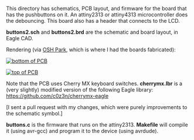 This directory has schematics, PCB layout, and firmware for the
board that has the pushbuttons on it.  An attiny2313 or attiny4313
microcontroller does the debouncing.  This board also has a header
that connects to the LCD.

**buttons2.sch** and **buttons2.brd** are the schematic and board layout,
in Eagle CAD.

Rendering (via [OSH Park](http://www.oshpark.com), which is where I had the boards fabricated):

<a href="https://raw.github.com/daveho/carpi/master/buttons/pcbBottom.png"><img alt="bottom of PCB" src="https://raw.github.com/daveho/carpi/master/buttons/pcbBottom-sm.png" /></a>

<a href="https://raw.github.com/daveho/carpi/master/buttons/pcbTop.png"><img alt="top of PCB" src="https://raw.github.com/daveho/carpi/master/buttons/pcbTop-sm.png" /></a>

Note that the PCB uses Cherry MX keyboard switches.  **cherrymx.lbr** is a
(very slightly) modified version of the following Eagle library:
https://github.com/c0z3n/cherrymx-eagle

[I sent a pull request with my changes, which were purely improvements
to the schematic symbol.]

**buttons.c** is the firmware that runs on the attiny2313.
**Makefile** will compile it (using avr-gcc) and program it to the
device (using avrdude).
